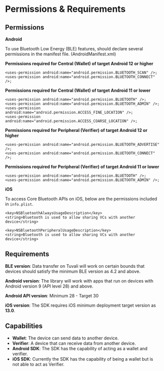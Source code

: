 # Permissions & Requirements

## Permissions

**Android**

To use Bluetooth Low Energy (BLE) features, should declare several permissions in the manifest file. (AndroidManifest.xml)

**Permissions required for Central (Wallet) of target Android 12 or higher**

```
<uses-permission android:name="android.permission.BLUETOOTH_SCAN" />;
<uses-permission android:name="android.permission.BLUETOOTH_CONNECT" />;
```

**Permissions required for Central (Wallet) of target Android 11 or lower**

```
<uses-permission android:name="android.permission.BLUETOOTH" />;
<uses-permission android:name="android.permission.BLUETOOTH_ADMIN" />;
<uses-permission android:name="android.permission.ACCESS_FINE_LOCATION" />;
<uses-permission android:name="android.permission.ACCESS_COARSE_LOCATION" />;
```

**Permissions required for Peripheral (Verifier) of target Android 12 or higher**

```
<uses-permission android:name="android.permission.BLUETOOTH_ADVERTISE" />;
<uses-permission android:name="android.permission.BLUETOOTH_CONNECT" />;
```

**Permissions required for Peripheral (Verifier) of target Android 11 or lower**

```
<uses-permission android:name="android.permission.BLUETOOTH" />;
<uses-permission android:name="android.permission.BLUETOOTH_ADMIN" />;
```

**iOS**

To access Core Bluetooth APIs on iOS, below are the permissions included in `info.plist`.

```
<key>NSBluetoothAlwaysUsageDescription</key>
<string>Bluetooth is used to allow sharing VCs with another device</string>

<key>NSBluetoothPeripheralUsageDescription</key>
<string>Bluetooth is used to allow sharing VCs with another device</string>
```

## Requirements

**BLE version**: Data transfer on Tuvali will work on certain bounds that devices should satisfy the minimum BLE version as 4.2 and above.

**Android version**: The library will work with apps that run on devices with Android version 9 (API level 28) and above.

**Android API version**: Minimum 28 - Target 30

**iOS version**: The SDK requires iOS minimum deployment target version as **13.0**.

## Capabilities

* **Wallet**: The device can send data to another device.
* **Verifier**: A device that can receive data from another device.
* **Android SDK**: The SDK has the capability of acting as a wallet and verifier.
* **iOS SDK**: Currently the SDK has the capability of being a wallet but is not able to act as Verifier.

